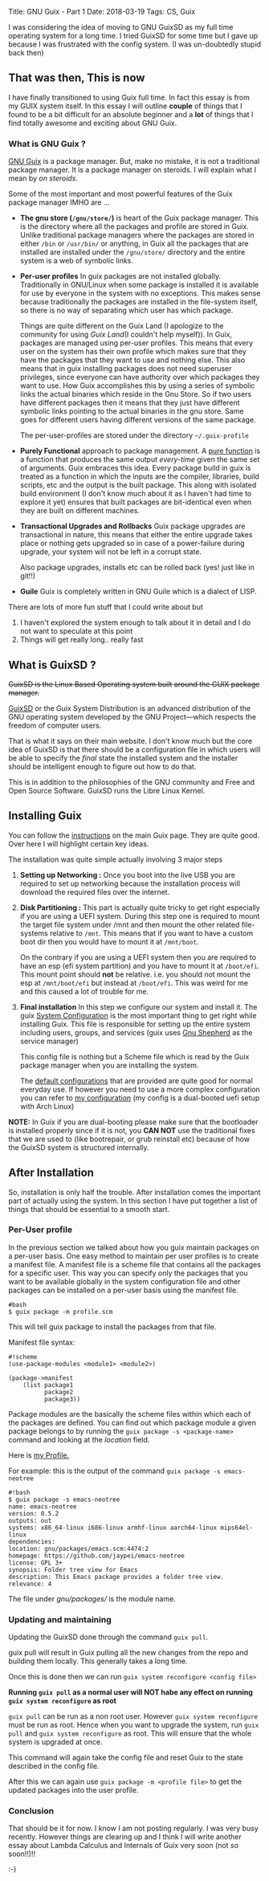 Title: GNU Guix - Part 1
Date: 2018-03-19
Tags: CS, Guix


I was considering the idea of moving to GNU GuixSD as my full time operating system for a long time. I tried GuixSD for some time but I gave up because I was frustrated with the config system. (I was un-doubtedly stupid back then)

## That was then, This is now

I have finally transitioned to using Guix full time. In fact this essay is from my GUIX system itself. In this essay I will outline **couple** of things that I found to be a bit difficult for an absolute beginner and a **lot** of things that I find totally awesome and exciting about GNU Guix. 

### What is GNU Guix ?

[GNU Guix](https://www.gnu.org/software/guix/) is a package manager. But, make no mistake, it is not a traditional package manager. It is a package manager on steroids. I will explain what I mean by *on steroids*. 


Some of the most important and most powerful features of the Guix package manager IMHO are ...

- **The gnu store (`/gnu/store/`)** is heart of the Guix package manager. This is the directory where all the packages and profile are stored in Guix. Unlike traditional package managers where the packages are stored in either `/bin` or `/usr/bin/` or anything, in Guix all the packages that are installed are installed under the `/gnu/store/` directory and the entire system is a web of symbolic links.

- **Per-user profiles** In guix packages are not installed globally. Traditionally in GNU/Linux when some package is installed it is available for use by everyone in the system with no exceptions. This makes sense because traditionally the packages are installed in the file-system itself, so there is no way of separating which user has which package. 

	Things are quite different on the Guix Land (I apologize to the community for using *Guix Land*(I couldn't help myself)). In Guix, packages are managed using per-user profiles. This means that every user on the system has their own profile which makes sure that they have the packages that they want to use and nothing else. This also means that in guix installing packages does not need superuser privileges, since everyone can have authority over which packages they want to use. How Guix accomplishes this by using a series of symbolic links the actual binaries which reside in the Gnu Store. So if two users have different packages then it means that they just have different symbolic links pointing to the actual binaries in the gnu store. Same goes for different users having different versions of the same package.

	The per-user-profiles are stored under the directory `~/.guix-profile` 

- **Purely Functional** approach to package management. A [pure function](https://en.wikipedia.org/wiki/Pure_function) is a function that produces the same output *every-time* given the same set of arguments. Guix embraces this idea. Every package build in guix is treated as a function in which the inputs are the compiler, libraries, build scripts, etc and the output is the built package. This along with isolated build environment (I don't know much about it as I haven't had time to explore it yet) ensures that built packages are bit-identical even when they are built on different machines.

- **Transactional Upgrades and Rollbacks** Guix package upgrades are transactional in nature, this means that either the entire upgrade takes place or nothing gets upgraded so in case of a power-failure during upgrade, your system will not be left in a corrupt state. 

	Also package upgrades, installs etc can be rolled back (yes! just like in git!!)

- **Guile** Guix is completely written in GNU Guile which is a dialect of LISP. 

There are lots of more fun stuff that I could write about but 

1. I haven't explored the system enough to talk about it in detail and I do not want to speculate at this point
2. Things will get really long.. really fast


## What is GuixSD ?

<s>GuixSD is the Linux Based Operating system built around the GUIX package manager.</s>

[GuixSD](https://www.gnu.org/software/guix/) or the Guix System Distribution is an advanced distribution of the GNU operating system developed by the GNU Project—which respects the freedom of computer users. 

That is what it says on their main website. I don't know much but the core idea of GuixSD is that there should be a configuration file in which users will be able to specify the *final* state the installed system and the installer should be intelligent enough to figure out how to do that. 

This is in addition to the philosophies of the GNU community and Free and Open Source Software. GuixSD runs the Libre Linux Kernel.


## Installing Guix
You can follow
the
[instructions](https://www.gnu.org/software/guix/manual/html_node/System-Installation.html#System-Installation) on
the main Guix page. They are quite good. Over here I will highlight
certain key ideas.

The installation was quite simple actually involving 3 major steps

1. **Setting up Networking :** Once you boot into the live USB you are required to set up networking because the installation process will download the required files over the internet.

2. **Disk Partitioning :** This part is actually quite tricky to get right especially if you are using a UEFI system. 
    During this step one is required to mount the target file system under /mnt and then mount the other related file-systems relative to `/mnt`. This means that if you want to have a custom boot dir then you would have to mount it at `/mnt/boot`.
	
	On the contrary if you are using a UEFI system then you are required to have an esp (efi system partition) and you have to mount it at `/boot/efi`. This mount point should **not** be relative. i.e. you should not mount the esp at `/mnt/boot/efi` but instead at `/boot/efi`. This was weird for me and this caused a lot of trouble for me.

3. **Final installation** In this step we configure our system and install it.
	The guix [System Configuration](https://www.gnu.org/software/guix/manual/html_node/Using-the-Configuration-System.html#Using-the-Configuration-System) is the most important thing to get right while installing Guix. This file is responsible for setting up the entire system including users, groups, and services (guix uses [Gnu Shepherd](https://www.gnu.org/software/shepherd/) as the service manager)

	This config file is nothing but a Scheme file which is read by the Guix package manager when you are installing the system. 

	The
[default configurations](https://www.gnu.org/software/guix/manual/html_node/Using-the-Configuration-System.html#Using-the-Configuration-System) that
are provided are quite good for normal everyday use. If however you
need to use a more complex configuration you can refer
to
[my configuration](https://gitlab.com/83bytes/guix/blob/master/myConfig.scm) (my
config is a dual-booted uefi setup with Arch Linux)

**NOTE:** In Guix if you are dual-booting please make sure that the bootloader is installed properly since if it is not, you **CAN NOT** use the traditional fixes that we are used to (like bootrepair, or grub reinstall etc) because of how the GuixSD system is structured internally.


## After Installation ##

So, installation is only half the trouble. After installation comes the important part of actually using the system. 
In this section I have put together a list of things that should be essential to a smooth start.


### Per-User profile ###

In the previous section we talked about how you guix maintain packages on a per-user basis. One easy method to maintain per user profiles is to create a manifest file. A manifest file is a scheme file that contains all the packages for a specific user. This way you can specify only the packages that you want to be available globally in the system configuration file and other packages can be installed on a per-user basis using the manifest file.

	#bash
	$ guix package -m profile.scm
	
This will tell guix package to install the packages from that file. 

Manifest file syntax:

	#!scheme
	(use-package-modules <module1> <module2>)
	
	(package->manifest
		(list package1
			  package2
			  package3))
			  
			  
Package modules are the basically the scheme files within which each of the packages are defined. 
You can find out which package module a given package belongs to by running the `guix package -s <package-name>` command and looking at the *location* field.

Here is [my Profile.](https://gitlab.com/83bytes/guix/blob/master/myConfig.scm)

For example: this is the output of the command `guix package -s emacs-neotree`

	#!bash
	$ guix package -s emacs-neotree
	name: emacs-neotree
	version: 0.5.2
	outputs: out
	systems: x86_64-linux i686-linux armhf-linux aarch64-linux mips64el-linux
	dependencies: 
	location: gnu/packages/emacs.scm:4474:2
	homepage: https://github.com/jaypei/emacs-neotree
	license: GPL 3+
	synopsis: Folder tree view for Emacs  
	description: This Emacs package provides a folder tree view.
	relevance: 4

The file under *gnu/packages/* is the module name.


### Updating and maintaining ###

Updating the GuixSD done through the command `guix pull`.

guix pull will result in Guix pulling all the new changes from the repo and building them locally. This generally takes a long time. 

Once this is done then we can run `guix system reconfigure <config file>`

**Running `guix pull` as a normal user will NOT habe any effect on running `guix system reconfigure` as root**

`guix pull` can be run as a non root user. However `guix system reconfigure` must be run as root. Hence when you want to upgrade the system, run `guix pull` and `guix system reconfigure` as root. This will ensure that the whole system is upgraded at once.


This command will again take the config file and reset Guix to the state described in the config file. 

After this we can again use `guix package -m <profile file>` to get the updated packages into the user profile.

### Conclusion ###

That should be it for now. I know I am not posting regularly. I was very busy recently. However things are clearing up and I think I will write another essay about Lambda Calculus and Internals of Guix very soon (not *so* soon!!)!! 

:-)
